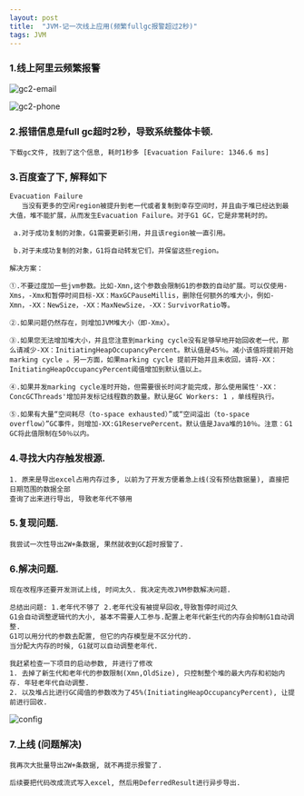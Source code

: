 ```yaml
---
layout: post
title:  "JVM-记一次线上应用(频繁fullgc报警超过2秒)"
tags: JVM
---
```


### 1.线上阿里云频繁报警
    
![gc2-email](../../../images/postimg/gc2-email.png)

![gc2-phone](../../../images/postimg/gc2-phone.png)

### 2.报错信息是full gc超时2秒，导致系统整体卡顿.

    下载gc文件, 找到了这个信息, 耗时1秒多 [Evacuation Failure: 1346.6 ms]
     
### 3.百度查了下, 解释如下

    Evacuation Failure
       当没有更多的空闲region被提升到老一代或者复制到幸存空间时，并且由于堆已经达到最大值，堆不能扩展，从而发生Evacuation Failure。对于G1 GC，它是非常耗时的。 
    
     a.对于成功复制的对象，G1需要更新引用，并且该region被一直引用。
    
     b.对于未成功复制的对象，G1将自动转发它们，并保留这些region。
    
    解决方案：
    
    ①.不要过度加一些jvm参数。比如-Xmn,这个参数会限制G1的参数的自动扩展。可以仅使用-Xms，-Xmx和暂停时间目标-XX：MaxGCPauseMillis，删除任何额外的堆大小，例如-Xmn，-XX：NewSize，-XX：MaxNewSize，-XX：SurvivorRatio等。
    
    ②.如果问题仍然存在，则增加JVM堆大小（即-Xmx）。
    
    ③.如果您无法增加堆大小，并且您注意到marking cycle没有足够早地开始回收老一代，那么请减少-XX：InitiatingHeapOccupancyPercent。默认值是45％。减小该值将提前开始marking cycle 。另一方面，如果marking cycle 提前开始并且未收回，请将-XX：InitiatingHeapOccupancyPercent阈值增加到默认值以上。
    
    ④.如果并发marking cycle准时开始，但需要很长时间才能完成，那么使用属性'-XX：ConcGCThreads'增加并发标记线程数的数量。默认是GC Workers: 1 ，单线程执行。
    
    ⑤.如果有大量“空间耗尽（to-space exhausted）”或“空间溢出（to-space overflow）”GC事件，则增加-XX:G1ReservePercent。默认值是Java堆的10％。注意：G1 GC将此值限制在50％以内。
    
### 4.寻找大内存触发根源.

    1. 原来是导出excel占用内存过多, 以前为了开发方便着急上线(没有预估数据量), 直接把日期范围的数据全部
    查询了出来进行导出, 导致老年代不够用
   
    
### 5.复现问题.
    
    我尝试一次性导出2W+条数据, 果然就收到GC超时报警了.  
 
### 6.解决问题. 

    现在改程序还要开发测试上线, 时间太久. 我决定先改JVM参数解决问题.
    
    总结出问题: 1.老年代不够了 2.老年代没有被提早回收,导致暂停时间过久
    G1会自动调整逻辑代的大小, 基本不需要人工参与.配置上老年代新生代的内存会抑制G1自动调整.
    G1可以用分代的参数去配置, 但它的内存模型是不区分代的. 
    当分配大内存的时候, G1就可以自动调整老年代.
    
    我赶紧检查一下项目的启动参数, 并进行了修改 
    1. 去掉了新生代和老年代的参数限制(Xmn,OldSize), 只控制整个堆的最大内存和初始内存. 年轻老年代自动调整.
    2. 以及堆占比进行GC阈值的参数改为了45%(InitiatingHeapOccupancyPercent), 让提前进行回收.

![config](../../../images/postimg/gc2-config.jpg)
   
### 7.上线 (问题解决)

    我再次大批量导出2W+条数据, 就不再提示报警了. 
    
    后续要把代码改成流式写入excel, 然后用DeferredResult进行异步导出.
